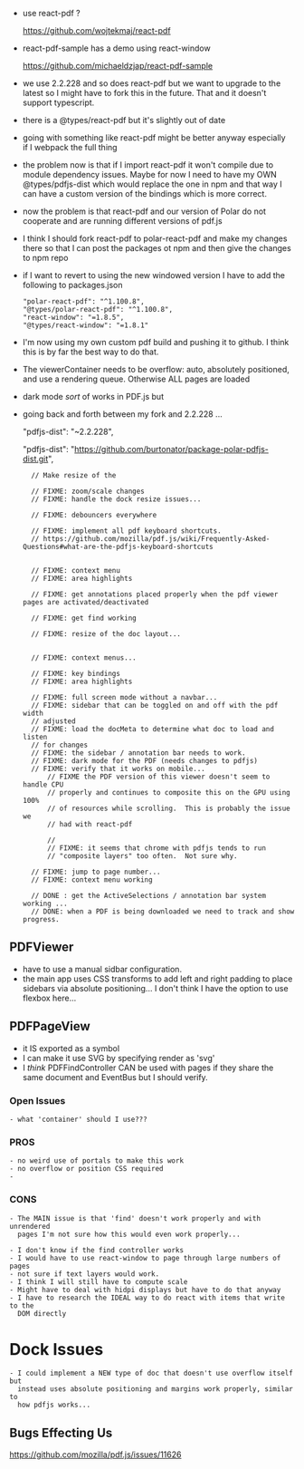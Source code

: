 - use react-pdf ?

    https://github.com/wojtekmaj/react-pdf

- react-pdf-sample has a demo using react-window

    https://github.com/michaeldzjap/react-pdf-sample

- we use 2.2.228 and so does react-pdf but we want to upgrade to the 
  latest so I might have to fork this in the future.  That and 
  it doesn't support typescript.

- there is a @types/react-pdf but it's slightly out of date

- going with something like react-pdf might be better anyway especially  
  if I webpack the full thing

- the problem now is that if I import react-pdf it won't compile due to module 
  dependency issues. Maybe for now I need to have my OWN @types/pdfjs-dist 
  which would replace the one in npm and that way I can have a custom version
  of the bindings which is more correct.

- now the problem is that react-pdf and our version of Polar do not cooperate 
  and are running different versions of pdf.js

- I think I should fork react-pdf to polar-react-pdf and make my changes
  there so that I can post the packages ot npm and then give the changes 
  to npm repo

- if I want to revert to using the new windowed version I have to add the following
  to packages.json
  
      "polar-react-pdf": "^1.100.8",
      "@types/polar-react-pdf": "^1.100.8",
      "react-window": "=1.8.5",
      "@types/react-window": "=1.8.1"


- I'm now using my own custom pdf build and pushing it to github.  I think this
  is by far the best way to do that. 

- The viewerContainer needs to be overflow: auto, absolutely positioned, and use
  a rendering queue.  Otherwise ALL pages are loaded
  
- dark mode *sort* of works in PDF.js but 

- going back and forth between my fork and 2.2.228 ... 

    "pdfjs-dist": "~2.2.228",

    "pdfjs-dist": "https://github.com/burtonator/package-polar-pdfjs-dist.git",


        // Make resize of the 

        // FIXME: zoom/scale changes
        // FIXME: handle the dock resize issues... 

        // FIXME: debouncers everywhere

        // FIXME: implement all pdf keyboard shortcuts. 
        // https://github.com/mozilla/pdf.js/wiki/Frequently-Asked-Questions#what-are-the-pdfjs-keyboard-shortcuts


        // FIXME: context menu
        // FIXME: area highlights

        // FIXME: get annotations placed properly when the pdf viewer pages are activated/deactivated

        // FIXME: get find working
        
        // FIXME: resize of the doc layout... 

        
        // FIXME: context menus... 
        
        // FIXME: key bindings
        // FIXME: area highlights

        // FIXME: full screen mode without a navbar...
        // FIXME: sidebar that can be toggled on and off with the pdf width
        // adjusted
        // FIXME: load the docMeta to determine what doc to load and listen
        // for changes
        // FIXME: the sidebar / annotation bar needs to work.
        // FIXME: dark mode for the PDF (needs changes to pdfjs)
        // FIXME: verify that it works on mobile...
            // FIXME the PDF version of this viewer doesn't seem to handle CPU
            // properly and continues to composite this on the GPU using 100%
            // of resources while scrolling.  This is probably the issue we
            // had with react-pdf

            //
            // FIXME: it seems that chrome with pdfjs tends to run
            // "composite layers" too often.  Not sure why.

        // FIXME: jump to page number... 
        // FIXME: context menu working

        // DONE : get the ActiveSelections / annotation bar system working ... 
        // DONE: when a PDF is being downloaded we need to track and show progress.


## PDFViewer

 - have to use a manual sidbar configuration.
 - the main app uses CSS transforms to add left and right padding to place
   sidebars via absolute positioning... I don't think I have the option to use
   flexbox here... 
 

## PDFPageView 

- it IS exported as a symbol
- I can make it use SVG by specifying render as 'svg'
- I *think* PDFFindController CAN be used with pages if they share the same
  document and EventBus but I should verify. 


### Open Issues

    - what 'container' should I use??? 

### PROS
    - no weird use of portals to make this work
    - no overflow or position CSS required
    - 
    
### CONS

    - The MAIN issue is that 'find' doesn't work properly and with unrendered 
      pages I'm not sure how this would even work properly... 

    - I don't know if the find controller works
    - I would have to use react-window to page through large numbers of pages
    - not sure if text layers would work.
    - I think I will still have to compute scale
    - Might have to deal with hidpi displays but have to do that anyway
    - I have to research the IDEAL way to do react with items that write to the
      DOM directly

# Dock Issues

    - I could implement a NEW type of doc that doesn't use overflow itself but 
      instead uses absolute positioning and margins work properly, similar to 
      how pdfjs works... 


## Bugs Effecting Us

https://github.com/mozilla/pdf.js/issues/11626


